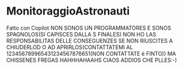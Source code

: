 # MonitoraggioAstronauti
Fatto con Copilot
NON SONOS UN PROGRAMMATORES E SONOS SPAGNOLOS(SI CAPISCES DALLA S FINALES) NON HO LAS RESPONSABILITAS DELLE CONSEGUENZES SE NON RIUSCITES A CHIUDERLOD O AD APRIRLOS(CONTATTATEMI AL 123456789965431234567876651(NON CONTATTATE è FINTO)) MA CHISSENES FREGAS HAHHHAHAAHS CIAOS ADDIOS CHE PLLES:-)
